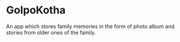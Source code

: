 # GolpoKotha
 An app which stores family memories in the form of photo album and stories from older ones of the family.
